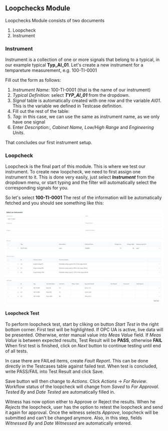 ## Loopchecks Module
Loopchecks Module consists of two documents
1. Loopcheck
2. Instrument

### Instrument

Instrument is a collection of one or more signals that belong to a typical, in our example typical **Typ_AI_01**.
Let's create a new instrument for a tempareture measurement, e.g. 100-TI-0001

Fill out the form as follows:

1. _Instrument Name:_ 100-TI-0001 (that is the name of our instrument)
2. _Typical Definition:_ select **_TYP_AI_01_** from the dropdown.
3. _Signal_ table is automatically created with one row and the variable _AI01_. This is the variable we defined in Testcase definition.
4. Fill out the rest of the table:
  1. _Tag:_ in this case, we can use the same as instrument name, as we only have one signal
  2. Enter _Description:, Cabinet Name, Low/High Range_ and _Engineering Units_.

That concludes our first instrument setup.

### Loopcheck

Loopcheck is the final part of this module. This is where we test our instrument. To create new loopcheck, we need to first assign one instrument to it.
This is done very easily, just select _**Instrument**_ from the dropdown menu, or start typing and the filter will automatically select the corresponding signals for you.

So let's select **100-TI-0001**
The rest of the information will be automatically fetched and you should see something like this:

![](img/loopcheck.png)

#### Loopcheck Test

To perform loopcheck test, start by cliking on button _Start Test_ in the right bottom corner.
First test will be highlighted. If OPC UA is active, live data will be presented. Otherwise, enter manual value into _Meas Value_ field. If _Meas Value_ is between expected results, Test Result will be **PASS**, otherwise **FAIL**
When first test is finished, click on _Next_ button to continue testing until end of all tests.

In case there are FAILed items, create _Fault Report_. This can be done directly in the Testcases table against failed test. When test is concluded, write PASS/FAIL into Test Result and click Save. 

Save button will then change to _Actions_. Click _Actions_ -> _For Review_. Workflow status of the loopcheck will change from _Saved_ to _For Approval_. 
_Tested By_ and _Date Tested_ are automatically filled in.

Witness has now option either to Approve or Reject the results. When he _Rejects_ the loopcheck, user has the option to retest the loopcheck and send it again for approval.
Once the witness selects _Approve_, loopcheck will be submitted and can't be changed anymore. Also, in this step, fields _Witnessed By_ and _Date Witnessed_ are automatically entered.
